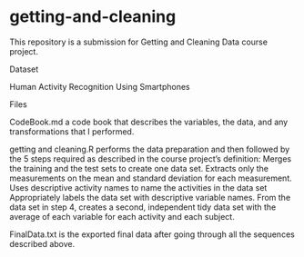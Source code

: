 # getting-and-cleaning

This repository is a submission for Getting and Cleaning Data course project.

Dataset

Human Activity Recognition Using Smartphones

Files

CodeBook.md a code book that describes the variables, the data, and any transformations that I performed.

getting and cleaning.R performs the data preparation and then followed by the 5 steps required as described in the course project’s definition:
Merges the training and the test sets to create one data set.
Extracts only the measurements on the mean and standard deviation for each measurement.
Uses descriptive activity names to name the activities in the data set
Appropriately labels the data set with descriptive variable names.
From the data set in step 4, creates a second, independent tidy data set with the average of each variable for each activity and each subject.

FinalData.txt is the exported final data after going through all the sequences described above.
